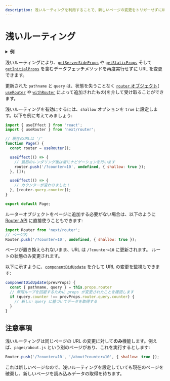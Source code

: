 ```yaml
---
description: 浅いルーティングを利用することで、新しいページの変更をトリガーせずにURLを変更できます。このページで学びましょう。
---
```


# 浅いルーティング

<details>
  <summary><b>例</b></summary>
  <ul>
    <li><a href="https://github.com/vercel/next.js/tree/canary/examples/with-shallow-routing">浅いルーティング</a></li>
  </ul>
</details>

浅いルーティングにより、[`getServerSideProps`](/docs/basic-features/data-fetching.md#getserversideprops-server-side-rendering) や [`getStaticProps`](/docs/basic-features/data-fetching.md#getstaticprops-static-generation) そして [`getInitialProps`](/docs/api-reference/data-fetching/getInitialProps.md) を含むデータフェッチメソッドを再度実行せずに URL を変更できます。
 
更新された `pathname` と `query` は、状態を失うことなく [`router` オブジェクト](/docs/api-reference/next/router.md#router-object)( [`useRouter`](/docs/api-reference/next/router.md#useRouter) や [`withRouter`](/docs/api-reference/next/router.md#withRouter) によって追加されたもの)を介して受け取ることができます。

浅いルーティングを有効にするには、`shallow` オプションを `true` に設定します。以下を例に考えてみましょう:

```jsx
import { useEffect } from 'react';
import { useRouter } from 'next/router';

// 現在のURLは '/'
function Page() {
  const router = useRouter();

  useEffect(() => {
    // 最初のレンダリング後は常にナビゲーションを行います
    router.push('/?counter=10', undefined, { shallow: true });
  }, []);

  useEffect(() => {
    // カウンターが変わりました！
  }, [router.query.counter]);
}

export default Page;
```

ルーターオブジェクトをページに追加する必要がない場合は、以下のように [Router API](/docs/api-reference/next/router.md#router-api) に直接使うこともできます:

```jsx
import Router from 'next/router';
// ページ内
Router.push('/?counter=10', undefined, { shallow: true });
```

ページが置き換えられないまま、URL は `/?counter=10` に更新されます。 ルートの状態のみ変更されます。

以下に示すように、[`componentDidUpdate`](https://reactjs.org/docs/react-component.html#componentdidupdate) を介して URL の変更を監視もできます:

```jsx
componentDidUpdate(prevProps) {
  const { pathname, query } = this.props.router
  // 無限ループを回避するために props が変更されたことを確認します
  if (query.counter !== prevProps.router.query.counter) {
    // 新しい query に基づいてデータを取得する
  }
}
```

## 注意事項

浅いルーティングは同じページの URL の変更に対して**のみ**機能します。例えば、`pages/about.js` という別のページがあり、これを実行するとします:

```jsx
Router.push('/?counter=10', '/about?counter=10', { shallow: true });
```

これは新しいページなので、浅いルーティングを設定していても現在のページを破棄し、新しいページを読み込みデータの取得を待ちます。
